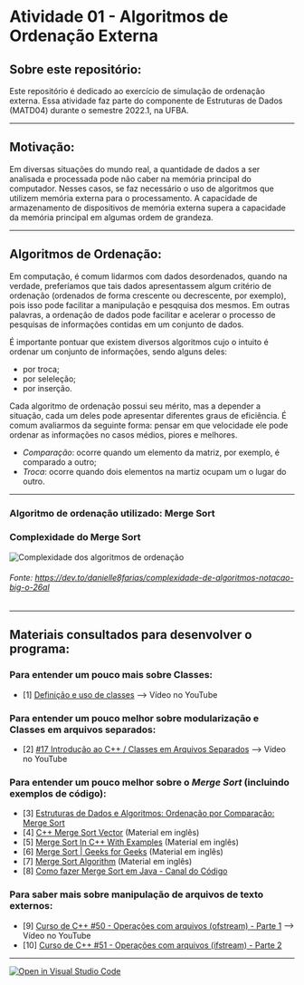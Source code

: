# **Atividade 01 - Algoritmos de Ordenação Externa**

## **Sobre este repositório:**

Este repositório é dedicado ao exercício de simulação de ordenação externa. Essa atividade faz parte do componente de Estruturas de Dados (MATD04) durante o semestre 2022.1, na UFBA.

-----
## **Motivação:**

Em diversas situações do mundo real, a quantidade de dados a ser analisada e processada pode não caber na memória principal do computador. Nesses casos, se faz necessário o uso de algoritmos que utilizem memória externa para o processamento. A capacidade de armazenamento de dispositivos de memória externa supera a capacidade da memória principal em algumas ordem de grandeza. 

-----
## **Algoritmos de Ordenação:**

Em computação, é comum lidarmos com dados desordenados, quando na verdade, preferíamos que tais dados apresentassem algum critério de ordenação (ordenados de forma crescente ou decrescente, por exemplo), pois isso pode facilitar a manipulação e pesqquisa dos mesmos. Em outras palavras, a ordenação de dados pode facilitar e acelerar o processo de pesquisas de informações contidas em um conjunto de dados.

É importante pontuar que existem diversos algoritmos cujo o intuito é ordenar um conjunto de informações, sendo alguns deles:

- por troca;
- por seleleção;
- por inserção.

Cada algoritmo de ordenação possui seu mérito, mas a depender a situação, cada um deles pode apresentar diferentes graus de eficiência. É comum avaliarmos da seguinte forma: pensar em que velocidade ele pode ordenar as informações no casos médios, piores e melhores. 

- *Comparação*: ocorre quando um elemento da matriz, por exemplo, é comparado a outro;
- *Troca*: ocorre quando dois elementos na martiz ocupam um o lugar do outro.

-----

### **Algoritmo de ordenação utilizado: Merge Sort**

### **Complexidade do Merge Sort**

![Complexidade dos algoritmos de ordenação](https://res.cloudinary.com/practicaldev/image/fetch/s--u5FI10Fg--/c_limit%2Cf_auto%2Cfl_progressive%2Cq_auto%2Cw_880/https://thepracticaldev.s3.amazonaws.com/i/9f7ruqkkz9xl0937b1nf.png)
###### Fonte: https://dev.to/danielle8farias/complexidade-de-algoritmos-notacao-big-o-26al

-----
## **Materiais consultados para desenvolver o programa:**
### Para entender um pouco mais sobre Classes:

- [1] [Definição e uso de classes](https://homepages.dcc.ufmg.br/~rodolfo/aedsi-2-10/Classes/classe.html) --> Vídeo no YouTube

### Para entender um pouco melhor sobre modularização e Classes em arquivos separados:
  - [2] [#17 Introdução ao C++ / Classes em Arquivos Separados](https://www.youtube.com/watch?v=jrhofSNMalY&list=PLrOyM49ctTx9ZSF7W5y14ikyiZjLqWvx5&index=66) --> Vídeo no YouTube

### Para entender um pouco melhor sobre o *Merge Sort* (incluindo exemplos de código):

- [3] [Estruturas de Dados e Algoritmos: Ordenação por Comparação: Merge Sort](https://joaoarthurbm.github.io/eda/posts/merge-sort/)
- [4] [C++ Merge Sort Vector](https://slaystudy.com/c-merge-sort-vector/) (Material em inglês)
- [5] [Merge Sort In C++ With Examples](https://www.softwaretestinghelp.com/merge-sort/) (Material em inglês)
- [6] [Merge Sort | Geeks for Geeks](https://www.geeksforgeeks.org/merge-sort/) (Material em inglês)
- [7] [Merge Sort Algorithm](https://www.programiz.com/dsa/merge-sort) (Material em inglês)
- [8] [Como fazer Merge Sort em Java - Canal do Código](https://www.youtube.com/watch?v=yj8igr9DjeY)

### Para saber mais sobre manipulação de arquivos de texto externos:

- [9] [Curso de C++ #50 - Operações com arquivos (ofstream) - Parte 1](https://www.youtube.com/watch?v=0ciLhd1oZc0) --> Vídeo no YouTube
- [10] [Curso de C++ #51 - Operações com arquivos (ifstream) - Parte 2](https://www.youtube.com/watch?v=Tczymt0OkYo)

-------

[![Open in Visual Studio Code](https://classroom.github.com/assets/open-in-vscode-c66648af7eb3fe8bc4f294546bfd86ef473780cde1dea487d3c4ff354943c9ae.svg)](https://classroom.github.com/online_ide?assignment_repo_id=7648401&assignment_repo_type=AssignmentRepo)